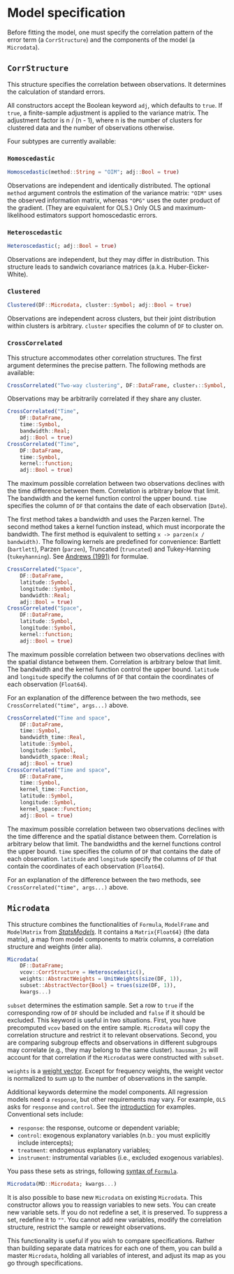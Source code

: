 # Model specification

Before fitting the model, one must specify the correlation pattern of the error term
(a `CorrStructure`) and the components of the model (a `Microdata`).

## `CorrStructure`

This structure specifies the correlation between observations.
It determines the calculation of standard errors.

All constructors accept the Boolean keyword `adj`, which defaults to `true`.
If `true`, a finite-sample adjustment is applied to the variance matrix.
The adjustment factor is n / (n - 1), where n is the number of clusters for clustered data
and the number of observations otherwise.

Four subtypes are currently available:

### `Homoscedastic`

```julia
Homoscedastic(method::String = "OIM"; adj::Bool = true)
```

Observations are independent and identically distributed.
The optional `method` argument controls the estimation of the variance matrix:
`"OIM"` uses the observed information matrix,
whereas `"OPG"` uses the outer product of the gradient.
(They are equivalent for OLS.)
Only OLS and maximum-likelihood estimators support homoscedastic errors.

### `Heteroscedastic`

```julia
Heteroscedastic(; adj::Bool = true)
```

Observations are independent, but they may differ in distribution.
This structure leads to sandwich covariance matrices (a.k.a. Huber-Eicker-White).

### `Clustered`

```julia
Clustered(DF::Microdata, cluster::Symbol; adj::Bool = true)
```

Observations are independent across clusters,
but their joint distribution within clusters is arbitrary.
`cluster` specifies the column of `DF` to cluster on.

### `CrossCorrelated`

This structure accommodates other correlation structures.
The first argument determines the precise pattern.
The following methods are available:

```julia
CrossCorrelated("Two-way clustering", DF::DataFrame, cluster₁::Symbol, cluster₂::Symbol; adj::Bool = true)
```

Observations may be arbitrarily correlated if they share any cluster.

```julia
CrossCorrelated("Time",
    DF::DataFrame,
    time::Symbol,
    bandwidth::Real;
    adj::Bool = true)
CrossCorrelated("Time",
    DF::DataFrame,
    time::Symbol,
    kernel::function;
    adj::Bool = true)
```

The maximum possible correlation between two observations declines
with the time difference between them. Correlation is arbitrary below that limit.
The bandwidth and the kernel function control the upper bound.
`time` specifies the column of `DF` that contains the date of each observation (`Date`).

The first method takes a bandwidth and uses the Parzen kernel.
The second method takes a kernel function instead, which must incorporate the bandwidth.
The first method is equivalent to setting `x -> parzen(x / bandwidth)`.
The following kernels are predefined for convenience:
Bartlett (`bartlett`), Parzen (`parzen`), Truncated (`truncated`)
and Tukey-Hanning (`tukeyhanning`).
See [Andrews (1991)](http://jstor.org/stable/2938229) for formulae.

```julia
CrossCorrelated("Space",
    DF::DataFrame,
    latitude::Symbol,
    longitude::Symbol,
    bandwidth::Real;
    adj::Bool = true)
CrossCorrelated("Space",
    DF::DataFrame,
    latitude::Symbol,
    longitude::Symbol,
    kernel::function;
    adj::Bool = true)
```

The maximum possible correlation between two observations declines
with the spatial distance between them. Correlation is arbitrary below that limit.
The bandwidth and the kernel function control the upper bound.
`latitude` and `longitude` specify the columns of `DF`
that contain the coordinates of each observation (`Float64`).

For an explanation of the difference between the two methods,
see `CrossCorrelated("time", args...)` above.

```julia
CrossCorrelated("Time and space",
    DF::DataFrame,
    time::Symbol,
    bandwidth_time::Real,
    latitude::Symbol,
    longitude::Symbol,
    bandwidth_space::Real;
    adj::Bool = true)
CrossCorrelated("Time and space",
    DF::DataFrame,
    time::Symbol,
    kernel_time::Function,
    latitude::Symbol,
    longitude::Symbol,
    kernel_space::Function;
    adj::Bool = true)
```

The maximum possible correlation between two observations declines
with the time difference and the spatial distance between them.
Correlation is arbitrary below that limit.
The bandwidths and the kernel functions control the upper bound.
`time` specifies the column of `DF` that contains the date of each observation.
`latitude` and `longitude` specify the columns of `DF`
that contain the coordinates of each observation (`Float64`).

For an explanation of the difference between the two methods,
see `CrossCorrelated("time", args...)` above.

## `Microdata`

This structure combines the functionalities of `Formula`, `ModelFrame` and `ModelMatrix` from
[*StatsModels*](https://github.com/JuliaStats/StatsModels.jl).
It contains a `Matrix{Float64}` (the data matrix),
a map from model components to matrix columns,
a correlation structure and weights (inter alia).

```julia
Microdata(
    DF::DataFrame;
    vcov::CorrStructure = Heteroscedastic(),
    weights::AbstractWeights = UnitWeights(size(DF, 1)),
    subset::AbstractVector{Bool} = trues(size(DF, 1)),
    kwargs...)
```

`subset` determines the estimation sample.
Set a row to `true` if the corresponding row of `DF` should be included
and `false` if it should be excluded.
This keyword is useful in two situations.
First, you have precomputed `vcov` based on the entire sample.
`Microdata` will copy the correlation structure and restrict it to relevant observations.
Second, you are comparing subgroup effects
and observations in different subgroups may correlate
(e.g., they may belong to the same cluster).
`hausman_2s` will account for that correlation
if the `Microdata`s were constructed with `subset`.

`weights` is a [weight vector](http://juliastats.github.io/StatsBase.jl/stable/weights.html).
Except for frequency weights, the weight vector is normalized
to sum up to the number of observations in the sample.

Additional keywords determine the model components.
All regression models need a `response`, but other requirements may vary.
For example, `OLS` asks for `response` and `control`.
See the [introduction](#getting-started) for examples. Conventional sets include:

- `response`: the response, outcome or dependent variable;
- `control`: exogenous explanatory variables (n.b.: you must explicitly include intercepts);
- `treatment`: endogenous explanatory variables;
- `instrument`: instrumental variables (i.e., excluded exogenous variables).

You pass these sets as strings, following
[syntax of `Formula`](http://juliastats.github.io/StatsModels.jl/latest/formula.html).

```julia
Microdata(MD::Microdata; kwargs...)
```

It is also possible to base new `Microdata` on existing `Microdata`.
This constructor allows you to reassign variables to new sets.
You can create new variable sets. If you do not redefine a set, it is preserved.
To suppress a set, redefine it to `""`.
You cannot add new variables, modify the correlation structure, restrict the sample
or reweight observations.

This functionality is useful if you wish to compare specifications.
Rather than building separate data matrices for each one of them,
you can build a master `Microdata`, holding all variables of interest,
and adjust its map as you go through specifications.
